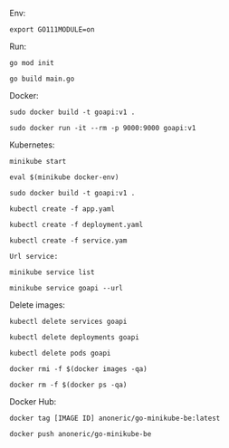 Env:

    export GO111MODULE=on

Run:

    go mod init

    go build main.go


Docker:

    sudo docker build -t goapi:v1 .

    sudo docker run -it --rm -p 9000:9000 goapi:v1

Kubernetes:

    minikube start
    
    eval $(minikube docker-env)

    sudo docker build -t goapi:v1 .

    kubectl create -f app.yaml

    kubectl create -f deployment.yaml

    kubectl create -f service.yam

    Url service:
    
    minikube service list

    minikube service goapi --url

Delete images:

    kubectl delete services goapi

    kubectl delete deployments goapi
    
    kubectl delete pods goapi
    
    docker rmi -f $(docker images -qa)

    docker rm -f $(docker ps -qa)


Docker Hub:

    docker tag [IMAGE ID] anoneric/go-minikube-be:latest
 
    docker push anoneric/go-minikube-be

